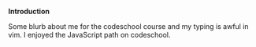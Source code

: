 **Introduction**

Some blurb about me for the codeschool course and my typing is awful in vim. I enjoyed the JavaScript path on codeschool.


